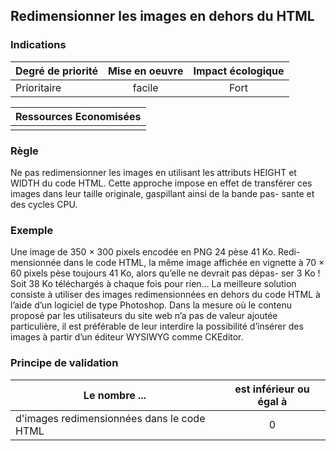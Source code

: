 ## Redimensionner les images en dehors du HTML
### Indications
| Degré de priorité |      Mise en oeuvre       |  Impact écologique    | 
|-------------------|:-------------------------:|:---------------------:|
|  Prioritaire      |   facile                  |  Fort                 | 


|Ressources Economisées                                      |
|:----------------------------------------------------------:|
|    |

### Règle
Ne pas redimensionner les images en utilisant les attributs HEIGHT et WIDTH du code HTML. Cette approche impose en effet de transférer ces images dans leur taille originale, gaspillant ainsi de la bande pas- sante et des cycles CPU.

### Exemple
Une image de 350 × 300 pixels encodée en PNG 24 pèse 41 Ko. Redi- mensionnée dans le code HTML, la même image affichée en vignette à 70 × 60 pixels pèse toujours 41 Ko, alors qu’elle ne devrait pas dépas- ser 3 Ko ! Soit 38 Ko téléchargés à chaque fois pour rien…
La meilleure solution consiste à utiliser des images redimensionnées en dehors du code HTML à l’aide d’un logiciel de type Photoshop.
Dans la mesure où le contenu proposé par les utilisateurs du site web n’a pas de valeur ajoutée particulière, il est préférable de leur interdire la possibilité d’insérer des images à partir d’un éditeur WYSIWYG comme CKEditor.

### Principe de validation

| Le nombre ...     | est inférieur ou égal à   |  
|-------------------|:-------------------------:|
|  d'images redimensionnées dans le code HTML  | 0  |

